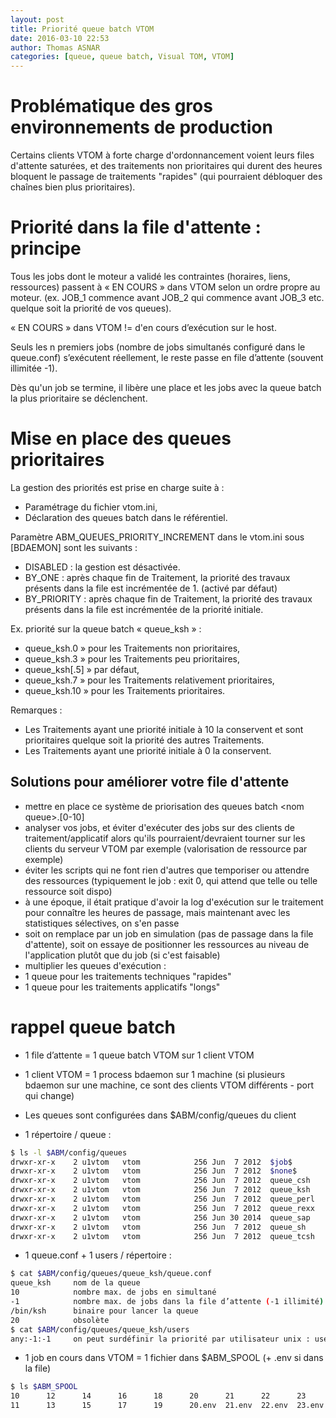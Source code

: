 ```yaml
---
layout: post
title: Priorité queue batch VTOM
date: 2016-03-10 22:53
author: Thomas ASNAR
categories: [queue, queue batch, Visual TOM, VTOM]
---
```

# Problématique des gros environnements de production

Certains clients VTOM à forte charge d'ordonnancement voient leurs files d'attente saturées, et des traitements non prioritaires qui durent des heures bloquent le passage de traitements "rapides" (qui pourraient débloquer des chaînes bien plus prioritaires).

# Priorité dans la file d'attente : principe

Tous les jobs dont le moteur a validé les contraintes (horaires, liens, ressources) passent à « EN COURS » dans VTOM selon un ordre  propre au moteur. (ex. JOB_1 commence avant JOB_2 qui commence avant JOB_3 etc. quelque soit la priorité de vos queues).

« EN COURS » dans VTOM != d'en cours d’exécution sur le host.

Seuls les n premiers jobs (nombre de jobs simultanés configuré dans le queue.conf) s’exécutent réellement, le reste passe en file d’attente (souvent illimitée -1).

Dès qu'un job se termine, il libère une place et les jobs avec la queue batch la plus prioritaire se déclenchent.

# Mise en place des queues prioritaires

La gestion des priorités est prise en charge suite à :

* Paramétrage du fichier vtom.ini,
* Déclaration des queues batch dans le référentiel.

Paramètre ABM_QUEUES_PRIORITY_INCREMENT dans le vtom.ini sous [BDAEMON] sont les suivants :

* DISABLED : 	la gestion est désactivée.
* BY_ONE : 	après chaque fin de Traitement, la priorité des travaux présents dans la file est incrémentée de 1. (activé par défaut)
* BY_PRIORITY : 	après chaque fin de Traitement, la priorité des travaux présents dans la file est incrémentée de la priorité initiale.

Ex. priorité sur la queue batch « queue_ksh » :

* queue_ksh.0 » pour les Traitements non prioritaires,
* queue_ksh.3 » pour les Traitements peu prioritaires,
* queue_ksh[.5] » par défaut,
* queue_ksh.7 » pour les Traitements relativement prioritaires,
* queue_ksh.10 » pour les Traitements prioritaires.

Remarques :

* Les Traitements ayant une priorité initiale à 10 la conservent et sont prioritaires quelque soit la priorité des autres Traitements.
* Les Traitements ayant une priorité initiale à 0 la conservent.

## Solutions pour améliorer votre file d'attente

* mettre en place ce système de priorisation des queues batch &lt;nom queue&gt;.[0-10]
* analyser vos jobs, et éviter d'exécuter des jobs sur des clients de traitement/applicatif alors qu'ils pourraient/devraient tourner sur les clients du serveur VTOM par exemple (valorisation de ressource par exemple)
* éviter les scripts qui ne font rien d'autres que temporiser ou attendre des ressources (typiquement le job : exit 0, qui attend que telle ou telle ressource soit dispo)
 * à une époque, il était pratique d'avoir la log d'exécution sur le traitement pour connaître les heures de passage, mais maintenant avec les statistiques sélectives, on s'en passe
 * soit on remplace par un job en simulation (pas de passage dans la file d'attente), soit on essaye de positionner les ressources au niveau de l'application plutôt que du job (si c'est faisable)
* multiplier les queues d'exécution :
 * 1 queue pour les traitements techniques "rapides"
 * 1 queue pour les traitements applicatifs "longs"

# rappel queue batch

* 1 file d’attente = 1 queue batch VTOM sur 1 client VTOM
* 1 client VTOM = 1 process bdaemon sur 1 machine (si plusieurs bdaemon sur une machine, ce sont des clients VTOM différents - port qui change)

* Les queues sont configurées dans $ABM/config/queues du client
 * 1 répertoire / queue :

```bash
$ ls -l $ABM/config/queues
drwxr-xr-x    2 u1vtom   vtom            256 Jun  7 2012  $job$
drwxr-xr-x    2 u1vtom   vtom            256 Jun  7 2012  $none$
drwxr-xr-x    2 u1vtom   vtom            256 Jun  7 2012  queue_csh
drwxr-xr-x    2 u1vtom   vtom            256 Jun  7 2012  queue_ksh
drwxr-xr-x    2 u1vtom   vtom            256 Jun  7 2012  queue_perl
drwxr-xr-x    2 u1vtom   vtom            256 Jun  7 2012  queue_rexx
drwxr-xr-x    2 u1vtom   vtom            256 Jun 30 2014  queue_sap
drwxr-xr-x    2 u1vtom   vtom            256 Jun  7 2012  queue_sh
drwxr-xr-x    2 u1vtom   vtom            256 Jun  7 2012  queue_tcsh
```
  * 1 queue.conf + 1 users / répertoire :

```bash 
$ cat $ABM/config/queues/queue_ksh/queue.conf
queue_ksh     nom de la queue
10            nombre max. de jobs en simultané
-1            nombre max. de jobs dans la file d’attente (-1 illimité)
/bin/ksh      binaire pour lancer la queue
20            obsolète
$ cat $ABM/config/queues/queue_ksh/users
any:-1:-1     on peut surdéfinir la priorité par utilisateur unix : user:nb max. parall:nb max. file
```

  * 1 job en cours dans VTOM = 1 fichier dans $ABM_SPOOL (+ .env si dans la file)
 
```bash  
$ ls $ABM_SPOOL
10      12      14      16      18      20      21      22      23      24      25      26      27      28      29      30      31      32
11      13      15      17      19      20.env  21.env  22.env  23.env  24.env  25.env  26.env  27.env  28.env  29.env  30.env  31.env  32.env
```



